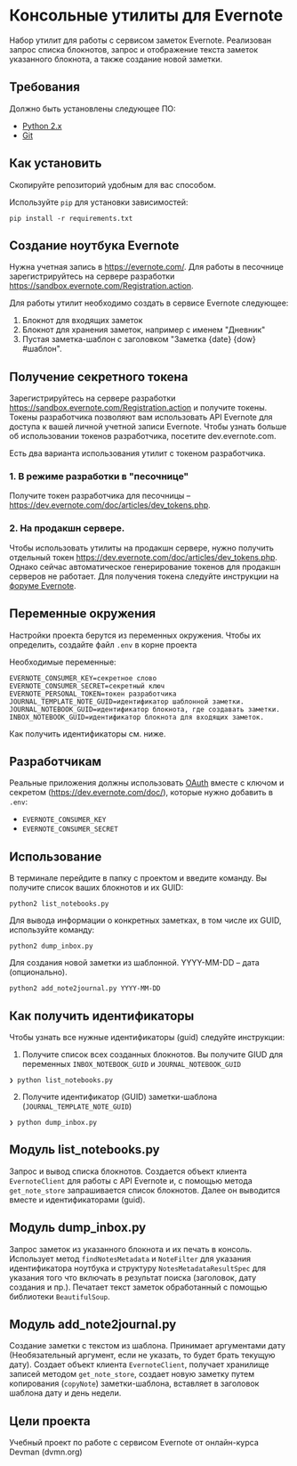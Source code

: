 # Консольные утилиты для Evernote

Набор утилит для работы с сервисом заметок Evernote. Реализован запрос списка блокнотов, запрос и отображение текста заметок указанного блокнота, а также создание новой заметки.

## Требования

Должно быть установлены следующее ПО:

- [Python 2.x](https://www.python.org/)
- [Git](https://git-scm.com/download)

## Как установить

Скопируйте репозиторий удобным для вас способом.

Используйте `pip` для установки зависимостей:

```shell
pip install -r requirements.txt
```

## Создание ноутбука Evernote

Нужна учетная запись в https://evernote.com/. Для работы в песочнице зарегистрируйтесь на сервере разработки https://sandbox.evernote.com/Registration.action.

Для работы утилит необходимо создать в сервисе Evernote следующее:
1. Блокнот для входящих заметок
2. Блокнот для хранения заметок, например с именем "Дневник"
3. Пустая заметка-шаблон с заголовком "Заметка {date} {dow} #шаблон".

## Получение секретного токена

Зарегистрируйтесь на сервере разработки https://sandbox.evernote.com/Registration.action и получите токены.
Токены разработчика позволяют вам использовать API Evernote для доступа к вашей личной учетной записи Evernote. Чтобы узнать больше об использовании токенов разработчика, посетите dev.evernote.com.

Есть два варианта использования утилит с токеном разработчика.

### 1. В режиме разработки в "песочнице"

Получите токен разработчика для песочницы &ndash; https://dev.evernote.com/doc/articles/dev_tokens.php.

### 2. На продакшн сервере.

Чтобы использовать утилиты на продакшн сервере, нужно получить отдельный токен https://dev.evernote.com/doc/articles/dev_tokens.php. Однако сейчас автоматическое генерирование токенов для продакшн серверов не работает.
Для получения токена следуйте инструкции на [форуме Evernote](https://discussion.evernote.com/forums/topic/113349-developer-token-requests/).

## Переменные окружения

Настройки проекта берутся из переменных окружения. Чтобы их определить, создайте файл `.env` в корне проекта

Необходимые переменные:

```
EVERNOTE_CONSUMER_KEY=секретное слово
EVERNOTE_CONSUMER_SECRET=секретный ключ
EVERNOTE_PERSONAL_TOKEN=токен разработчика
JOURNAL_TEMPLATE_NOTE_GUID=идентификатор шаблонной заметки.
JOURNAL_NOTEBOOK_GUID=идентификатор блокнота, где создавать заметки.
INBOX_NOTEBOOK_GUID=идентификатор блокнота для входящих заметок.
```

Как получить идентификаторы см. ниже.

## Разработчикам

Реальные приложения должны использовать [OAuth](https://dev.evernote.com/doc/articles/authentication.php) вместе с ключом и секретом (https://dev.evernote.com/doc/), которые нужно добавить в `.env`:

- `EVERNOTE_CONSUMER_KEY`
- `EVERNOTE_CONSUMER_SECRET`


## Использование

В терминале перейдите в папку с проектом и введите команду. Вы получите список ваших блокнотов и их  GUID:

```shell
python2 list_notebooks.py
```

Для вывода информации о конкретных заметках, в том числе их GUID, используйте команду:

```shell
python2 dump_inbox.py
```

Для создания новой заметки из шаблонной. YYYY-MM-DD &ndash; дата (опционально).

```shell
python2 add_note2journal.py YYYY-MM-DD
```

## Как получить идентификаторы

Чтобы узнать все нужные идентификаторы (guid) следуйте инструкции:

1) Получите список всех созданных блокнотов. Вы получите GIUD для переменных `INBOX_NOTEBOOK_GUID` и `JOURNAL_NOTEBOOK_GUID`

```shell
❯ python list_notebooks.py
```

2) Получите идентификатор (GUID) заметки-шаблона (`JOURNAL_TEMPLATE_NOTE_GUID`)

```shell
❯ python dump_inbox.py 
```

## Модуль list_notebooks.py

Запрос и вывод списка блокнотов. Создается объект клиента `EvernoteClient` для работы с API Evernote и, с помощью метода `get_note_store` запрашивается список блокнотов. Далее он выводится вместе и идентификаторами (guid).

## Модуль dump_inbox.py

Запрос заметок из указанного блокнота и их печать в консоль. Использует метод `findNotesMetadata` и `NoteFilter` для указания идентификатора ноутбука и структуру `NotesMetadataResultSpec` для указания того что включать в результат поиска (заголовок, дату создания и пр.). Печатает текст заметок обработанный с помощью библиотеки `BeautifulSoup`.

## Модуль add_note2journal.py

Создание заметки с текстом из шаблона. Принимает аргументами дату (Необязательный аргумент, если не указать, то будет брать текущую дату). Создает объект клиента `EvernoteClient`, получает хранилище записей методом `get_note_store`, создает новую заметку путем копирования (`copyNote`) заметки-шаблона, вставляет в заголовок шаблона дату и день недели.


## Цели проекта

Учебный проект по работе с сервисом Evernote от онлайн-курса Devman (dvmn.org)